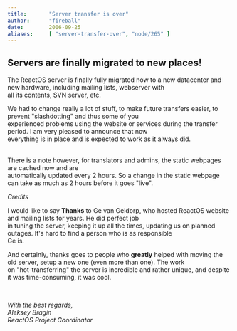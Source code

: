 ```yaml
---
title:       "Server transfer is over"
author:      "fireball"
date:        2006-09-25
aliases:     [ "server-transfer-over", "node/265" ]
---
```


<h2>Servers are finally migrated to new places!</h2>
<p>The ReactOS server is finally fully migrated now to a new datacenter and new hardware, including mailing lists, webserver with<br/>
all its contents, SVN server, etc.</p>
<p>We had to change really a lot of stuff, to make future transfers easier, to prevent&nbsp;&quot;slashdotting&quot; and thus some of you<br/>
experienced problems using the website or services during the transfer period. I am very pleased to announce that now<br/>
everything is in place and is expected to work as it always did.</p>
<p><br/>
There is a note however, for translators and admins, the static webpages are cached now and are<br/>
automatically updated every 2 hours. So a change in the static webpage can take as much as 2 hours before it goes &quot;live&quot;.</p>
<p><em></em></p>
<p><em>Credits</em></p>
<p>I would like to say&nbsp;<strong>Thanks</strong> to Ge van Geldorp, who hosted ReactOS website and mailing lists for years. He did perfect job<br/>
in tuning the server, keeping it up all the times, updating us on planned outages. It's hard to find a person who is as responsible<br/>
Ge is.</p>
<p>And certainly, thanks goes to&nbsp;people who <strong>greatly</strong> helped&nbsp;with moving the old server, setup a new one (even more than one). The work<br/>
on &quot;hot-transferring&quot; the server is incredible and rather unique, and&nbsp;despite it was time-consuming, it was cool.</p>
<p>&nbsp;</p>
<p><em>With the best regards,<br/>
Aleksey Bragin<br/>
ReactOS Project Coordinator</em></p>
